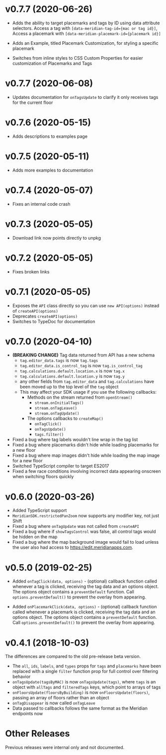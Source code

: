 # v0.7.7 (2020-06-26)

- Adds the ability to target placemarks and tags by ID using data attribute selectors. Access a tag with `[data-meridian-tag-id={mac or tag id}]`, Access a placemark with `[data-meridian-placemark-id={placemark id}]`

- Adds an Example, titled Placemark Customization, for styling a specific placemark

- Switches from inline styles to CSS Custom Properties for easier customization of Placemarks and Tags

# v0.7.7 (2020-06-08)

- Updates documentation for `onTagsUpdate` to clarify it only receives tags for
  the current floor

# v0.7.6 (2020-05-15)

- Adds descriptions to examples page

# v0.7.5 (2020-05-11)

- Adds more examples to documentation

# v0.7.4 (2020-05-07)

- Fixes an internal code crash

# v0.7.3 (2020-05-05)

- Download link now points directly to unpkg

# v0.7.2 (2020-05-05)

- Fixes broken links

# v0.7.1 (2020-05-05)

- Exposes the `API` class directly so you can use `new API(options)` instead of `createAPI(options)`
- Deprecates `createAPI(options)`
- Switches to TypeDoc for documentation

# v0.7.0 (2020-04-10)

- **(BREAKING CHANGE)** Tag data returned from API has a new schema
  - `tag.editor_data.tags` is now `tag.tags`
  - `tag.editor_data.is_control_tag` is now `tag.is_control_tag`
  - `tag.calculations.default.location.x` is now `tag.x`
  - `tag.calculations.default.location.y` is now `tag.y`
  - any other fields from `tag.editor_data` and `tag.calculations` have been
    moved up to the top level of the `tag` object
  - This may affect your SDK usage if you use the following callbacks:
    - Methods on the stream returned from `openStream()`
      - `stream.onInitialTags()`
      - `stream.onTagLeave()`
      - `stream.onTagUpdate()`
    - The options callbacks to `createMap()`
      - `onTagClick()`
      - `onTagsUpdate()`
      - `tags.filter()`
- Fixed a bug where tag labels wouldn't line wrap in the tag list
- Fixed a bug where placemarks didn't hide while loading placemarks for a new
  floor
- Fixed a bug where map images didn't hide while loading the map image for a new
  floor
- Switched TypeScript compiler to target ES2017
- Fixed a few race conditions involving incorrect data appearing onscreen when
  switching floors quickly

# v0.6.0 (2020-03-26)

- Added TypeScript support
- `MeridianSDK.restrictedPanZoom` now supports any modifier key, not just Shift
- Fixed a bug where `onTagUpdate` was not called from `createAPI`
- Fixed a bug where if `showTagsControl` was false, all control tags would be
  hidden on the map
- Fixed a bug where the map background image would fail to load unless the user
  also had access to <https://edit.meridianapps.com>.

# v0.5.0 (2019-02-25)

- Added `onTagClick(data, options)` - (optional) callback function called
  whenever a tag is clicked, receiving the tag data and an options object. The
  options object contains a `preventDefault` function. Call
  `options.preventDefault()` to prevent the overlay from appearing.

- Added `onPlacemarkClick(data, options)` - (optional) callback function called
  whenever a placemark is clicked, receiving the tag data and an options object.
  The options object contains a `preventDefault` function. Call
  `options.preventDefault()` to prevent the overlay from appearing.

# v0.4.1 (2018-10-03)

The differences are compared to the old pre-release beta version.

- The `all`, `ids`, `labels`, and `types` props for `tags` and `placemarks` have
  been replaced with a single `filter` function prop for full control over
  filtering behavior
- `onTagsUpdate(tagsByMAC)` is now `onTagsUpdate(tags)`, where `tags` is an
  object with `allTags` and `filteredTags` keys, which point to arrays of tags
- `onFloorsUpdate(floorsByBuilding)` is now `onFloorsUpdate(floors)`, passing an
  array of floors rather than an object
- `onTagDisappear` is now called `onTagLeave`
- Data passed to callbacks follows the same format as the Meridian endpoints now

# Other Releases

Previous releases were internal only and not documented.
